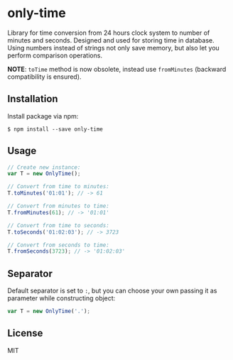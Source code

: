 # only-time
Library for time conversion from 24 hours clock system to number of minutes and seconds.
Designed and used for storing time in database.
Using numbers instead of strings not only save memory, but also let you perform comparison operations.

**NOTE**: `toTime` method is now obsolete, instead use `fromMinutes` (backward compatibility is ensured).

## Installation
Install package via npm:
```
$ npm install --save only-time
```

## Usage
```javascript
// Create new instance:
var T = new OnlyTime();

// Convert from time to minutes:
T.toMinutes('01:01'); // -> 61

// Convert from minutes to time:
T.fromMinutes(61); // -> '01:01'

// Convert from time to seconds:
T.toSeconds('01:02:03'); // -> 3723

// Convert from seconds to time:
T.fromSeconds(3723); // -> '01:02:03'
```

## Separator
Default separator is set to `:`, but you can choose your own passing it as parameter while constructing object:
```javascript
var T = new OnlyTime('.');
```

## License
MIT
